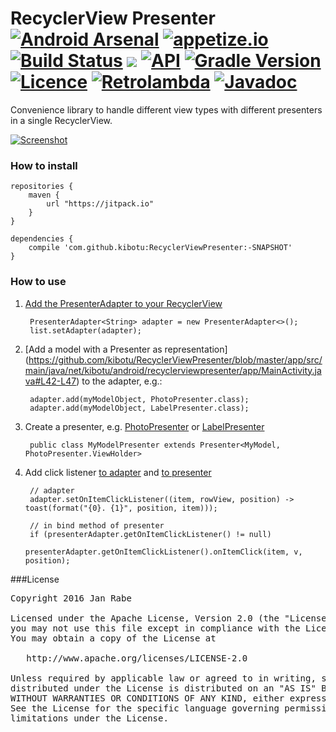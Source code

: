 # RecyclerView Presenter [![Android Arsenal](https://img.shields.io/badge/Android%20Arsenal-RecyclerViewPresenter-green.svg?style=true)](https://android-arsenal.com/details/1/3593) [![appetize.io](https://img.shields.io/badge/appetize.io-Live%20Demo-blue.svg)](https://appetize.io/app/twkuv0xydcy5h8whmkcmx81kur) [![Build Status](https://travis-ci.org/kibotu/RecyclerViewPresenter.svg?branch=master)](https://travis-ci.org/kibotu/RecyclerViewPresenter) [![](https://jitpack.io/v/kibotu/RecyclerViewPresenter.svg)](https://jitpack.io/#kibotu/RecyclerViewPresenter)  [![API](https://img.shields.io/badge/API-15%2B-brightgreen.svg?style=flat)](https://android-arsenal.com/api?level=15) [![Gradle Version](https://img.shields.io/badge/gradle-2.14.1-green.svg)](https://docs.gradle.org/current/release-notes) [![Licence](https://img.shields.io/badge/licence-Apache-blue.svg)](http://www.apache.org/licenses/LICENSE-2.0) [![Retrolambda](https://img.shields.io/badge/java-8-green.svg)](https://github.com/evant/gradle-retrolambda) [![Javadoc](https://img.shields.io/badge/javadoc-SNAPSHOT-green.svg)](https://jitpack.io/com/github/kibotu/RecyclerViewPresenter/master-SNAPSHOT/javadoc/index.html)
  
Convenience library to handle different view types with different presenters in a single RecyclerView. 

[![Screenshot](https://raw.githubusercontent.com/kibotu/RecyclerViewPresenter/master/screenshot.png)](https://raw.githubusercontent.com/kibotu/RecyclerViewPresenter/master/screenshot.png)
  
### How to install
	
	repositories {
	    maven {
	        url "https://jitpack.io"
	    }
	}
		
	dependencies {
        compile 'com.github.kibotu:RecyclerViewPresenter:-SNAPSHOT'
    }
    
### How to use

1. [Add the PresenterAdapter to your RecyclerView](https://github.com/kibotu/RecyclerViewPresenter/blob/master/app/src/main/java/net/kibotu/android/recyclerviewpresenter/app/MainActivity.java#L36-L38)

        PresenterAdapter<String> adapter = new PresenterAdapter<>();
        list.setAdapter(adapter);
        
2. [Add a model with a Presenter as representation] (https://github.com/kibotu/RecyclerViewPresenter/blob/master/app/src/main/java/net/kibotu/android/recyclerviewpresenter/app/MainActivity.java#L42-L47) to the adapter, e.g.:

        adapter.add(myModelObject, PhotoPresenter.class);
        adapter.add(myModelObject, LabelPresenter.class);
        
3. Create a presenter, e.g. [PhotoPresenter](https://github.com/kibotu/RecyclerViewPresenter/blob/master/app/src/main/java/net/kibotu/android/recyclerviewpresenter/app/PhotoPresenter.java) or [LabelPresenter](https://github.com/kibotu/RecyclerViewPresenter/blob/master/app/src/main/java/net/kibotu/android/recyclerviewpresenter/app/LabelPresenter.java)

        public class MyModelPresenter extends Presenter<MyModel, PhotoPresenter.ViewHolder> 
        
4. Add click listener [to adapter](https://github.com/kibotu/RecyclerViewPresenter/blob/master/app/src/main/java/net/kibotu/android/recyclerviewpresenter/app/MainActivity.java#L40) and [to presenter](https://github.com/kibotu/RecyclerViewPresenter/blob/master/app/src/main/java/net/kibotu/android/recyclerviewpresenter/app/PhotoPresenter.java#L50-L55)

        // adapter
        adapter.setOnItemClickListener((item, rowView, position) -> toast(format("{0}. {1}", position, item)));
        
        // in bind method of presenter
        if (presenterAdapter.getOnItemClickListener() != null)
                    presenterAdapter.getOnItemClickListener().onItemClick(item, v, position);
        
       
###License
<pre>
Copyright 2016 Jan Rabe

Licensed under the Apache License, Version 2.0 (the "License");
you may not use this file except in compliance with the License.
You may obtain a copy of the License at

   http://www.apache.org/licenses/LICENSE-2.0

Unless required by applicable law or agreed to in writing, software
distributed under the License is distributed on an "AS IS" BASIS,
WITHOUT WARRANTIES OR CONDITIONS OF ANY KIND, either express or implied.
See the License for the specific language governing permissions and
limitations under the License.
</pre>